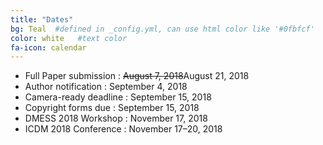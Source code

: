 ```yaml
---
title: "Dates"
bg: Teal  #defined in _config.yml, can use html color like '#0fbfcf'
color: white   #text color
fa-icon: calendar
---
```



 * Full Paper submission : <s>August 7, 2018</s>August 21, 2018 
 * Author notification : September 4, 2018 
 * Camera-ready deadline  :	September 15, 2018
 * Copyright forms due : September 15, 2018
 * DMESS 2018 Workshop : November 17, 2018
 * ICDM 2018 Conference : November 17–20, 2018

